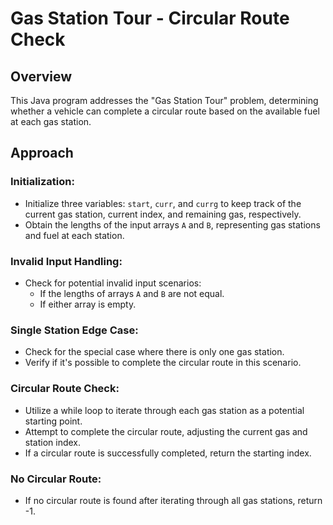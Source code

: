 # Gas Station Tour - Circular Route Check

## Overview

This Java program addresses the "Gas Station Tour" problem, determining whether a vehicle can complete a circular route based on the available fuel at each gas station.

## Approach

### Initialization:

- Initialize three variables: `start`, `curr`, and `currg` to keep track of the current gas station, current index, and remaining gas, respectively.
- Obtain the lengths of the input arrays `A` and `B`, representing gas stations and fuel at each station.

### Invalid Input Handling:

- Check for potential invalid input scenarios:
  - If the lengths of arrays `A` and `B` are not equal.
  - If either array is empty.

### Single Station Edge Case:

- Check for the special case where there is only one gas station.
- Verify if it's possible to complete the circular route in this scenario.

### Circular Route Check:

- Utilize a while loop to iterate through each gas station as a potential starting point.
- Attempt to complete the circular route, adjusting the current gas and station index.
- If a circular route is successfully completed, return the starting index.

### No Circular Route:

- If no circular route is found after iterating through all gas stations, return -1.
